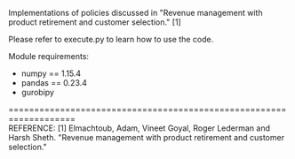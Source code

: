 Implementations of policies discussed in "Revenue management with product retirement and customer selection." [1]

Please refer to execute.py to learn how to use the code.

Module requirements:
- numpy == 1.15.4
- pandas == 0.23.4
- gurobipy

===================================================================   
REFERENCE:
[1] Elmachtoub, Adam, Vineet Goyal, Roger Lederman and Harsh Sheth. "Revenue management with product retirement and customer selection."
